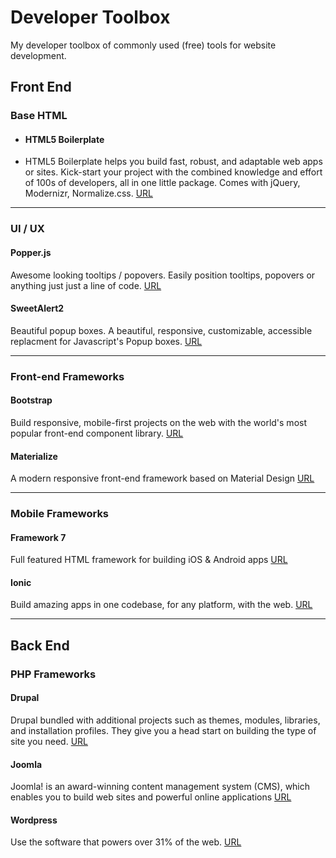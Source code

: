 # Developer Toolbox
My developer toolbox of commonly used (free) tools for website development.

## Front End

### Base HTML

- #### HTML5 Boilerplate
 * HTML5 Boilerplate helps you build fast, robust, and adaptable web apps or sites. Kick-start your project with the combined knowledge and effort of 100s of developers, all in one little package. Comes with jQuery, Modernizr, Normalize.css. [URL](https://html5boilerplate.com)

---

### UI / UX

#### Popper.js
Awesome looking tooltips / popovers. Easily position tooltips, popovers or anything just just a line of code.
[URL](https://popper.js.org)

#### SweetAlert2
Beautiful popup boxes. A beautiful, responsive, customizable, accessible replacment for Javascript's Popup boxes.
[URL](https://sweetalert2.github.io)

---

### Front-end Frameworks

#### Bootstrap
Build responsive, mobile-first projects on the web with the world's most popular front-end component library.
[URL](https://getbootstrap.com)

#### Materialize
A modern responsive front-end framework based on Material Design
[URL](https://materializecss.com)

---

### Mobile Frameworks

#### Framework 7
Full featured HTML framework for building iOS & Android apps
[URL](https://framework7.io)

#### Ionic
Build amazing apps in one codebase, for any platform, with the web.
[URL](https://ionicframework.com)

---

## Back End

### PHP Frameworks

#### Drupal
Drupal bundled with additional projects such as themes, modules, libraries, and installation profiles. They give you a head start on building the type of site you need.
[URL](https://www.drupal.org/download)

#### Joomla
Joomla! is an award-winning content management system (CMS), which enables you to build web sites and powerful online applications
[URL](https://downloads.joomla.org)

#### Wordpress
Use the software that powers over 31% of the web.
[URL](https://wordpress.org/download)

